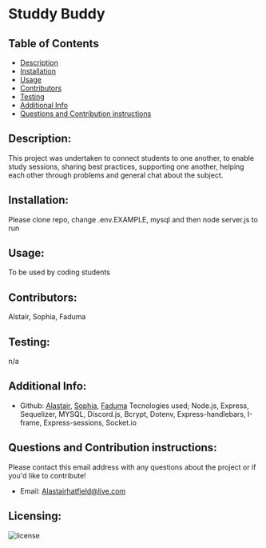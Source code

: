 # Studdy Buddy

## Table of Contents

- [Description](#description)
- [Installation](#installation)
- [Usage](#usage)
- [Contributors](#contributors)
- [Testing](#testing)
- [Additional Info](#additional-info)
- [Questions and Contribution instructions](#questions-and-contribution-instructions)

## Description:

This project was undertaken to connect students to one another, to enable study sessions, sharing best practices, supporting one another, helping each other through problems and general chat about the subject.

## Installation:

Please clone repo, change .env.EXAMPLE, mysql and then node server.js to run

## Usage:

To be used by coding students

## Contributors:
Alstair, Sophia, Faduma


## Testing:

n/a

## Additional Info:

- Github: [Alastair](https://github.com/AlastairHafield), [Sophia](https://github.com/SHAJLP), [Faduma](https://github.com/FadumaD)
 Tecnologies used; Node.js, Express, Sequelizer, MYSQL, Discord.js, Bcrypt, Dotenv, Express-handlebars, I-frame, Express-sessions, Socket.io

## Questions and Contribution instructions:

Please contact this email address with any questions about the project or if you'd like to contribute!

- Email: Alastairhatfield@live.com

## Licensing:

![license](https://img.shields.io/badge/license-MIT-blue)
